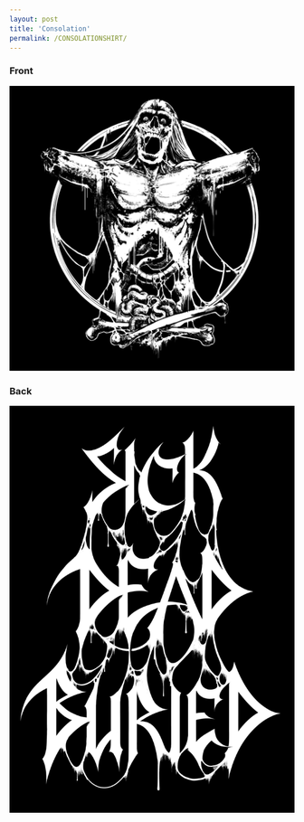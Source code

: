 ```yaml
---
layout: post
title: 'Consolation'
permalink: /CONSOLATIONSHIRT/
---
```


### Front
<img src="..\assets\img\projects\proj-2\consolation.png" alt="Front" width="700"/>

### Back
<img src="..\assets\img\projects\proj-2\consolationback.png" alt="Back" width="700"/>







